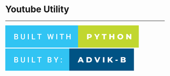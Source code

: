 # Youtube Utility

---

[![Built With Python](https://raw.githubusercontent.com/Advik-B/Badges/Images/badges/built/built-with-python.svg)](https://www.python.org/about/)
[![Built by Advik](https://raw.githubusercontent.com/Advik-B/Badges/Images/badges/built/built-by-advik-b.svg)](https://github.com/Advik-B)
